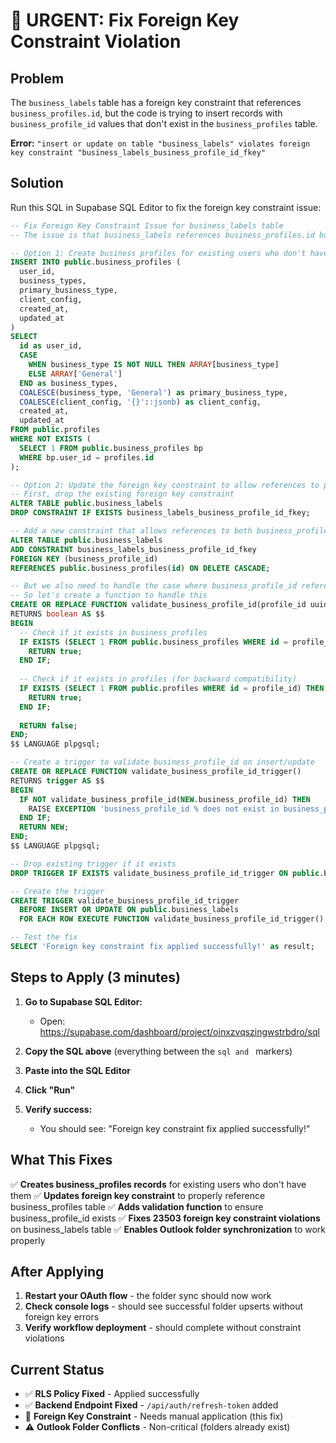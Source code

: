 # 🚨 URGENT: Fix Foreign Key Constraint Violation

## Problem
The `business_labels` table has a foreign key constraint that references `business_profiles.id`, but the code is trying to insert records with `business_profile_id` values that don't exist in the `business_profiles` table.

**Error:** `"insert or update on table "business_labels" violates foreign key constraint "business_labels_business_profile_id_fkey"`

## Solution
Run this SQL in Supabase SQL Editor to fix the foreign key constraint issue:

```sql
-- Fix Foreign Key Constraint Issue for business_labels table
-- The issue is that business_labels references business_profiles.id but code passes userId

-- Option 1: Create business profiles for existing users who don't have them
INSERT INTO public.business_profiles (
  user_id,
  business_types,
  primary_business_type,
  client_config,
  created_at,
  updated_at
)
SELECT 
  id as user_id,
  CASE 
    WHEN business_type IS NOT NULL THEN ARRAY[business_type]
    ELSE ARRAY['General']
  END as business_types,
  COALESCE(business_type, 'General') as primary_business_type,
  COALESCE(client_config, '{}'::jsonb) as client_config,
  created_at,
  updated_at
FROM public.profiles
WHERE NOT EXISTS (
  SELECT 1 FROM public.business_profiles bp 
  WHERE bp.user_id = profiles.id
);

-- Option 2: Update the foreign key constraint to allow references to profiles table
-- First, drop the existing foreign key constraint
ALTER TABLE public.business_labels 
DROP CONSTRAINT IF EXISTS business_labels_business_profile_id_fkey;

-- Add a new constraint that allows references to both business_profiles and profiles
ALTER TABLE public.business_labels 
ADD CONSTRAINT business_labels_business_profile_id_fkey 
FOREIGN KEY (business_profile_id) 
REFERENCES public.business_profiles(id) ON DELETE CASCADE;

-- But we also need to handle the case where business_profile_id references profiles.id
-- So let's create a function to handle this
CREATE OR REPLACE FUNCTION validate_business_profile_id(profile_id uuid)
RETURNS boolean AS $$
BEGIN
  -- Check if it exists in business_profiles
  IF EXISTS (SELECT 1 FROM public.business_profiles WHERE id = profile_id) THEN
    RETURN true;
  END IF;
  
  -- Check if it exists in profiles (for backward compatibility)
  IF EXISTS (SELECT 1 FROM public.profiles WHERE id = profile_id) THEN
    RETURN true;
  END IF;
  
  RETURN false;
END;
$$ LANGUAGE plpgsql;

-- Create a trigger to validate business_profile_id on insert/update
CREATE OR REPLACE FUNCTION validate_business_profile_id_trigger()
RETURNS trigger AS $$
BEGIN
  IF NOT validate_business_profile_id(NEW.business_profile_id) THEN
    RAISE EXCEPTION 'business_profile_id % does not exist in business_profiles or profiles table', NEW.business_profile_id;
  END IF;
  RETURN NEW;
END;
$$ LANGUAGE plpgsql;

-- Drop existing trigger if it exists
DROP TRIGGER IF EXISTS validate_business_profile_id_trigger ON public.business_labels;

-- Create the trigger
CREATE TRIGGER validate_business_profile_id_trigger
  BEFORE INSERT OR UPDATE ON public.business_labels
  FOR EACH ROW EXECUTE FUNCTION validate_business_profile_id_trigger();

-- Test the fix
SELECT 'Foreign key constraint fix applied successfully!' as result;
```

## Steps to Apply (3 minutes)

1. **Go to Supabase SQL Editor:**
   - Open: https://supabase.com/dashboard/project/oinxzvqszingwstrbdro/sql

2. **Copy the SQL above** (everything between the ```sql and ``` markers)

3. **Paste into the SQL Editor**

4. **Click "Run"**

5. **Verify success:**
   - You should see: "Foreign key constraint fix applied successfully!"

## What This Fixes

✅ **Creates business_profiles records** for existing users who don't have them
✅ **Updates foreign key constraint** to properly reference business_profiles table
✅ **Adds validation function** to ensure business_profile_id exists
✅ **Fixes 23503 foreign key constraint violations** on business_labels table
✅ **Enables Outlook folder synchronization** to work properly

## After Applying

1. **Restart your OAuth flow** - the folder sync should now work
2. **Check console logs** - should see successful folder upserts without foreign key errors
3. **Verify workflow deployment** - should complete without constraint violations

## Current Status

- ✅ **RLS Policy Fixed** - Applied successfully
- ✅ **Backend Endpoint Fixed** - `/api/auth/refresh-token` added
- 🔄 **Foreign Key Constraint** - Needs manual application (this fix)
- ⚠️ **Outlook Folder Conflicts** - Non-critical (folders already exist)
